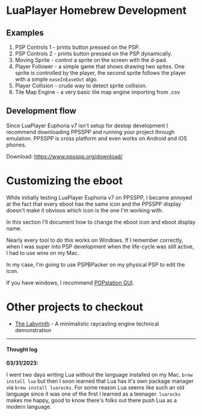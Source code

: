 # LuaPlayer Homebrew Development

## Examples

1. PSP Controls 1 - prints button pressed on the PSP.
2. PSP Controls 2 - prints button pressed on the PSP dynamically.
3. Moving Sprite - control a sprite on the screen with the d-pad.
4. Player Follower - a simple game that shows drawing two spites. One sprite is controlled by the player, the second sprite follows the player with a simple `easeInEaseOut` algo.
5. Player Collision - crude way to detect sprite collision.
6. Tile Map Engine - a very basic tile map engine importing from .csv

## Development flow

Since LuaPlayer Euphoria v7 isn't setup for destop development I recommend downloading PPSSPP and running your project through emulation. PPSSPP is cross platform and even works on Android and iOS phones.

Download: https://www.ppsspp.org/download/


# Customizing the eboot

While initially testing LuaPlayer Euphoria v7 on PPSSPP, I became annoyed at the fact that every eboot has the same icon and the PPSSPP display doesn't make it obvious which icon is the one I'm working with.

In this section I'll document how to change the eboot icon and eboot display name.

Nearly every tool to do this works on Windows. If I remember correctly, when I was super into PSP development when the life-cycle was still active, I had to use wine on my Mac.

In my case, I'm going to use PSPBPacker on my physical PSP to edit the icon. 

If you have windows, I recommend [POPstation GUI](https://wololo.net/downloads/index.php/download/8163).


# Other projects to checkout

- [The Labyrinth](https://github.com/Yonaba/the-labyrinth/tree/4f44523ee48362b537ca74e413f6a5cda7c41f6a) - A minimalistic raycasting engine technical demonstration

-----

#### Thought log

**03/31/2023:**

I went two days writing Lua without the language installed on my Mac. `brew install lua` but then I soon learned that Lua has it's own package manager via `brew install luarocks`. For some reason Lua seems like such an old language since it was one of the first I learned as a teenager. `luarocks` makes me happy, good to know there's folks out there push Lua as a modern language.

